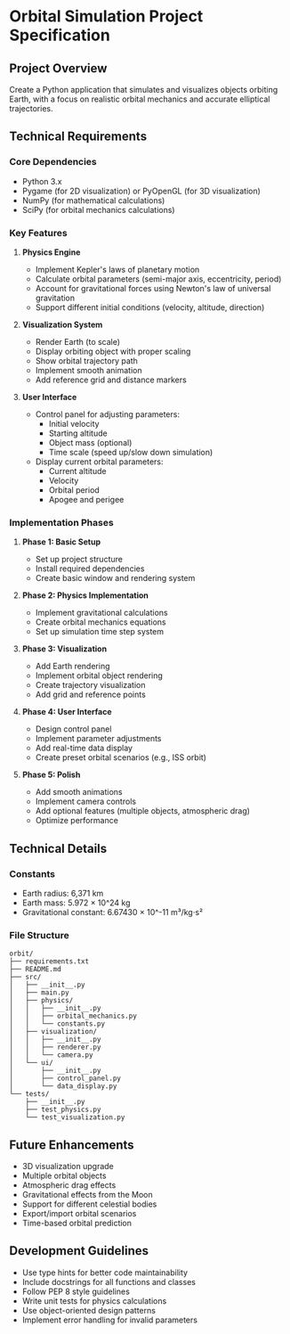 # Orbital Simulation Project Specification

## Project Overview
Create a Python application that simulates and visualizes objects orbiting Earth, with a focus on realistic orbital mechanics and accurate elliptical trajectories.

## Technical Requirements

### Core Dependencies
- Python 3.x
- Pygame (for 2D visualization) or PyOpenGL (for 3D visualization)
- NumPy (for mathematical calculations)
- SciPy (for orbital mechanics calculations)

### Key Features

1. **Physics Engine**
   - Implement Kepler's laws of planetary motion
   - Calculate orbital parameters (semi-major axis, eccentricity, period)
   - Account for gravitational forces using Newton's law of universal gravitation
   - Support different initial conditions (velocity, altitude, direction)

2. **Visualization System**
   - Render Earth (to scale)
   - Display orbiting object with proper scaling
   - Show orbital trajectory path
   - Implement smooth animation
   - Add reference grid and distance markers

3. **User Interface**
   - Control panel for adjusting parameters:
     - Initial velocity
     - Starting altitude
     - Object mass (optional)
     - Time scale (speed up/slow down simulation)
   - Display current orbital parameters:
     - Current altitude
     - Velocity
     - Orbital period
     - Apogee and perigee

### Implementation Phases

1. **Phase 1: Basic Setup**
   - Set up project structure
   - Install required dependencies
   - Create basic window and rendering system

2. **Phase 2: Physics Implementation**
   - Implement gravitational calculations
   - Create orbital mechanics equations
   - Set up simulation time step system

3. **Phase 3: Visualization**
   - Add Earth rendering
   - Implement orbital object rendering
   - Create trajectory visualization
   - Add grid and reference points

4. **Phase 4: User Interface**
   - Design control panel
   - Implement parameter adjustments
   - Add real-time data display
   - Create preset orbital scenarios (e.g., ISS orbit)

5. **Phase 5: Polish**
   - Add smooth animations
   - Implement camera controls
   - Add optional features (multiple objects, atmospheric drag)
   - Optimize performance

## Technical Details

### Constants
- Earth radius: 6,371 km
- Earth mass: 5.972 × 10^24 kg
- Gravitational constant: 6.67430 × 10^-11 m³/kg⋅s²

### File Structure
```
orbit/
├── requirements.txt
├── README.md
├── src/
│   ├── __init__.py
│   ├── main.py
│   ├── physics/
│   │   ├── __init__.py
│   │   ├── orbital_mechanics.py
│   │   └── constants.py
│   ├── visualization/
│   │   ├── __init__.py
│   │   ├── renderer.py
│   │   └── camera.py
│   └── ui/
│       ├── __init__.py
│       ├── control_panel.py
│       └── data_display.py
└── tests/
    ├── __init__.py
    ├── test_physics.py
    └── test_visualization.py
```

## Future Enhancements
- 3D visualization upgrade
- Multiple orbital objects
- Atmospheric drag effects
- Gravitational effects from the Moon
- Support for different celestial bodies
- Export/import orbital scenarios
- Time-based orbital prediction

## Development Guidelines
- Use type hints for better code maintainability
- Include docstrings for all functions and classes
- Follow PEP 8 style guidelines
- Write unit tests for physics calculations
- Use object-oriented design patterns
- Implement error handling for invalid parameters 